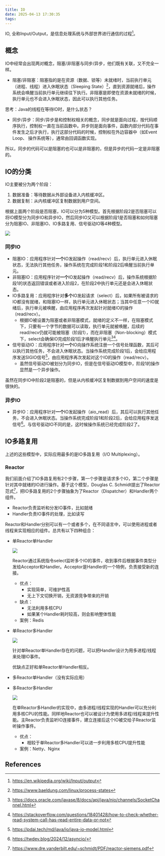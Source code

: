 ```yaml
---
title: IO
date: 2025-04-13 17:30:35
tags:
---
```


IO, 全称Input/Output，是信息处理系统与外部世界进行通信的过程[^1]。

## 概念

IO中经常会出现两对概念，阻塞/非阻塞与同步/异步，他们既有关联，又不完全一样。

+ 阻塞/非阻塞：阻塞指的是在资源（数据、锁等）未就绪时，当前执行单元（进程、线程）进入休眠状态（Sleeping State）[^2]，直到资源就绪后，操作系统会唤醒当前执行单元继续往下执行。非阻塞是即使在资源未就绪的时候，执行单元也不会进入休眠状态，因此可以执行其他任务。

思考：Java的线程在等待IO时，是什么状态？

+ 同步/异步：同步/异步是和控制权相关的概念，同步就是面向过程，按代码顺序执行，控制权一直在当前函数中。异步则是面向事件，函数内部分代码在事件发生之后才执行，执行这部分代码的时候，控制权在外边容器中（如Event Loop、 操作系统等），通常由回调函数实现。

所以，同步的代码可以是阻塞的也可以是非阻塞的，但是异步的代码一定是非阻塞的。


## IO的分类

IO主要被分为两个阶段：

1. 数据准备：等待数据从外部设备进入内核缓冲区。
2. 数据复制：从内核缓冲区复制数据到用户空间。

根据上面两个阶段是否阻塞，IO可以分为5种模型。首先根据阶段2是否阻塞可以将IO模型分为同步IO和异步IO，然后同步IO又可以根据阶段1是否阻塞和如何阻塞分为阻塞IO、非阻塞IO、IO多路复用、信号驱动IO等4种模型。

![](image.png)

### 同步IO

+ 阻塞IO：应用程序针对**一个**IO发起操作（read/recv）后，执行单元进入休眠状态，无法执行其他任务，操作系统在完成阶段1和阶段2后唤醒当前执行单元。
+ 非阻塞IO：应用程序针对**一个**IO发起操作（read/recv）后，操作系统根据阶段1的状态返回错误或者进入阶段2，在阶段2中执行单元还是会进入休眠状态。
+ IO多路复用：应用程序针对**多个**IO发起请求（select）后，如果所有被请求的IO都没有就绪，和阻塞IO一样，执行单元进入休眠状态；当其中任意一个IO就绪后，执行单元被唤醒，由应用程序再次发起针对就绪IO的操作（read/recv）。
  + 根据IO被设置为阻塞或者非阻塞模式，就绪的定义不一样，在阻塞模式下，只要有一个字节的数据可以读取，执行单元就被唤醒，后续的read/recv仍就可能被阻塞（阶段1），而在非阻塞（Non-blocking）模式下，select会确保IO完成阶段1后才唤醒执行单元[^3][^4]。
+ 信号驱动IO：应用程序针对**一个**IO向操作系统注册一个信号处理函数，其后可以执行其他任务，不会进入休眠状态。当操作系统完成阶段1后，会给应用程序发送SIGIO信号[^5]，由应用程序再次发起对这个IO的操作（read/recv）。
  + 虽然信号驱动IO被划分为同步IO，但是在信号驱动IO模型中，阶段1的操作显然是一个异步操作。

虽然在同步IO中阶段2是阻塞的，但是从内核缓冲区复制数据到用户空间的速度是很快的。

### 异步IO
+ 异步IO：应用程序针对**一个**IO发起操作（aio_read）后，其后可以执行其他任务，不会进入休眠状态。当操作系统完成阶段1和阶段2后，会给应用程序发送信号[^6]。与信号驱动IO不同的是，这时候操作系统已经完成阶段2了。

## IO多路复用

上述的这些模型中，实际应用最多的是IO多路复用（I/O Multiplexing）。

### Reactor

我们前面介绍了IO多路复用有2个步骤，第一个步骤是请求多个IO，第二个步骤是针对其中就绪的IO进行操作。基于这个模型，Douglas C. Schmidt提出了Reactor范式[^7]，把IO多路复用的2个步骤抽象为了Reactor（Dispatcher）和Handler两个组件。

+ Reactor负责监听和分发IO事件，比如就绪
+ Handler负责IO事件的处理，比如读写

Reactor和Handler分别可以有一个或者多个，在不同语言中，可以使用进程或者线程来实现相应的组件。总共有以下四种组合：

+ 单Reactor单Handler

  ![](srsh.png)

  Reactor通过系统指令select监听多个IO的事件，收到事件后根据事件类型分发给Acceptor和Handler。Acceptor是Handler的一个特例，负责接受新的连接。

  + 优点：
    + 实现简单，可维护性高
    + 无上下文切换开销，无资源竞争带来的开销
  + 缺点：
    + 无法利用多核CPU
    + 如果某个Handler耗时较高，则会影响整体性能
  + 案例：Redis

+ 单Reactor多Handler

  ![](srmh.png)

  针对单Reactor单Handler存在的问题，可以把Handler设计为用多进程/线程来处理IO事件。

  优缺点正好和单Reactor单Handler相反。

+ 多Reactor单Handler（没有实际应用）
+ 多Reactor多Handler

  ![](mrmh.png)

  在单Reactor多Handler的实现中，由多进程/线程实现的Handler可以充分利用多核CPU的性能。同样地Reactor也可以被设计为使用多进程/线程来提升性能。主Reactor负责监听IO连接事件，建立连接后这个IO被交给子Reactor监听操作事件。

  + 优点：
    + 相较于单Reactor多Handler可以进一步利用多核CPU提升性能
  + 案例：Netty、Nginx

## References

[^1]: <https://en.wikipedia.org/wiki/Input/output>
[^2]: <https://www.baeldung.com/linux/process-states>
[^3]: <https://docs.oracle.com/javase/8/docs/api/java/nio/channels/SocketChannel.html>
[^4]: <https://stackoverflow.com/questions/18401428/how-to-check-whether-read-system-call-has-read-entire-data-or-not>
[^5]: <https://pdai.tech/md/java/io/java-io-model.html>
[^6]: <https://twdev.blog/2024/12/asyncio/>
[^7]: <https://www.dre.vanderbilt.edu/~schmidt/PDF/reactor-siemens.pdf>
[^8]: <https://xiaolincoding.com/os/8_network_system/reactor.html>
